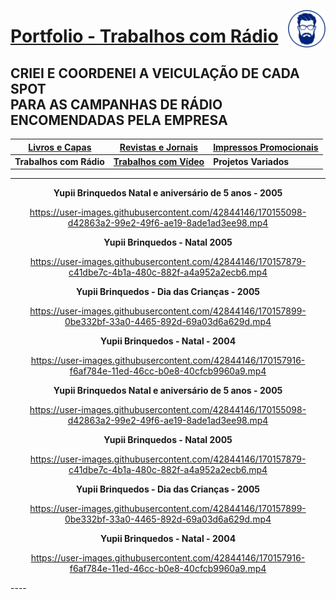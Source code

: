 [<img align="right"  width="60" height="60" src="https://github.com/3DGuima/3DGuima/blob/dc8573070b20afbede441ea49ea88372232a8089/main-images/eu-icon-256x256-2020.png">](https://github.com/3DGuima)
# <ins>Portfolio - Trabalhos com Rádio</ins>

## CRIEI E COORDENEI A VEICULAÇÃO DE CADA SPOT<br>PARA AS CAMPANHAS DE RÁDIO ENCOMENDADAS PELA EMPRESA

| [**Livros e Capas**](/livros-capas/livros-capas.md) | [**Revistas e Jornais**](/revistas-jornais/revistas-jornais.md) | [**Impressos Promocionais**](/impressos-promocionais/impressos-promocionais.md) |
| -------------- | ------------------ | ---------------------- |
| **Trabalhos com Rádio** | [**Trabalhos com Vídeo**](/trabalhos-video/trabalhos-video.md) | **Projetos Variados** |

----

<center>


**Yupii Brinquedos Natal e aniversário de 5 anos - 2005**

https://user-images.githubusercontent.com/42844146/170155098-d42863a2-99e2-49f6-ae19-8ade1ad3ee98.mp4


**Yupii Brinquedos - Natal 2005**

https://user-images.githubusercontent.com/42844146/170157879-c41dbe7c-4b1a-480c-882f-a4a952a2ecb6.mp4


**Yupii Brinquedos - Dia das Crianças - 2005**

https://user-images.githubusercontent.com/42844146/170157899-0be332bf-33a0-4465-892d-69a03d6a629d.mp4


**Yupii Brinquedos - Natal - 2004**

https://user-images.githubusercontent.com/42844146/170157916-f6af784e-11ed-46cc-b0e8-40cfcb9960a9.mp4


</center>

<div align="center">


**Yupii Brinquedos Natal e aniversário de 5 anos - 2005**

https://user-images.githubusercontent.com/42844146/170155098-d42863a2-99e2-49f6-ae19-8ade1ad3ee98.mp4


**Yupii Brinquedos - Natal 2005**

https://user-images.githubusercontent.com/42844146/170157879-c41dbe7c-4b1a-480c-882f-a4a952a2ecb6.mp4


**Yupii Brinquedos - Dia das Crianças - 2005**

https://user-images.githubusercontent.com/42844146/170157899-0be332bf-33a0-4465-892d-69a03d6a629d.mp4


**Yupii Brinquedos - Natal - 2004**

https://user-images.githubusercontent.com/42844146/170157916-f6af784e-11ed-46cc-b0e8-40cfcb9960a9.mp4


</div>
----